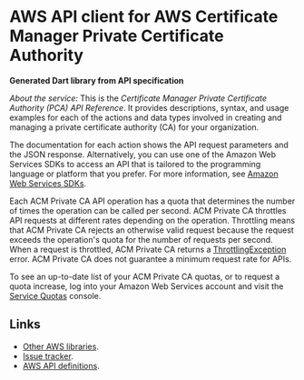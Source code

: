 # AWS API client for AWS Certificate Manager Private Certificate Authority

**Generated Dart library from API specification**

*About the service:*
This is the <i>Certificate Manager Private Certificate Authority (PCA) API
Reference</i>. It provides descriptions, syntax, and usage examples for each
of the actions and data types involved in creating and managing a private
certificate authority (CA) for your organization.

The documentation for each action shows the API request parameters and the
JSON response. Alternatively, you can use one of the Amazon Web Services
SDKs to access an API that is tailored to the programming language or
platform that you prefer. For more information, see <a
href="https://aws.amazon.com/tools/#SDKs">Amazon Web Services SDKs</a>.

Each ACM Private CA API operation has a quota that determines the number of
times the operation can be called per second. ACM Private CA throttles API
requests at different rates depending on the operation. Throttling means
that ACM Private CA rejects an otherwise valid request because the request
exceeds the operation's quota for the number of requests per second. When a
request is throttled, ACM Private CA returns a <a
href="https://docs.aws.amazon.com/acm-pca/latest/APIReference/CommonErrors.html">ThrottlingException</a>
error. ACM Private CA does not guarantee a minimum request rate for APIs.

To see an up-to-date list of your ACM Private CA quotas, or to request a
quota increase, log into your Amazon Web Services account and visit the <a
href="https://console.aws.amazon.com/servicequotas/">Service Quotas</a>
console.

## Links

- [Other AWS libraries](https://github.com/agilord/aws_client/tree/master/generated).
- [Issue tracker](https://github.com/agilord/aws_client/issues).
- [AWS API definitions](https://github.com/aws/aws-sdk-js/tree/master/apis).

